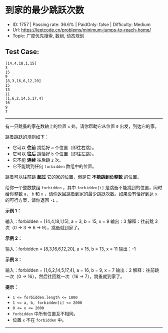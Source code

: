 # 到家的最少跳跃次数                                                      

* ID: 1757    | Passing rate: 36.6% | PaidOnly: false  | Difficulty: Medium 
* Url: https://leetcode.cn/problems/minimum-jumps-to-reach-home/ 
* Topic: 广度优先搜索, 数组, 动态规划 

## Test Case:

```
[14,4,18,1,15]
3
15
9
[8,3,16,6,12,20]
15
13
11
[1,6,2,14,5,17,4]
16
9
7
```

---

有一只跳蚤的家在数轴上的位置 `x` 处。请你帮助它从位置 `0` 出发，到达它的家。

跳蚤跳跃的规则如下：

* 它可以 **往前** 跳恰好 `a` 个位置（即往右跳）。
* 它可以 **往后** 跳恰好 `b` 个位置（即往左跳）。
* 它不能 **连续** 往后跳 `2` 次。
* 它不能跳到任何 `forbidden` 数组中的位置。

跳蚤可以往前跳 **超过** 它的家的位置，但是它 **不能跳到负整数** 的位置。

给你一个整数数组 `forbidden` ，其中 `forbidden[i]`
是跳蚤不能跳到的位置，同时给你整数 `a`， `b` 和 `x`
，请你返回跳蚤到家的最少跳跃次数。如果没有恰好到达 `x` 的可行方案，请你返回 `-1`
。


**示例 1：**

输入：forbidden = [14,4,18,1,15], a = 3, b = 15, x = 9
输出：3
解释：往前跳 3 次（0 -> 3 -> 6 -> 9），跳蚤就到家了。

**示例 2：**

输入：forbidden = [8,3,16,6,12,20], a = 15, b = 13, x = 11
输出：-1

**示例 3：**

输入：forbidden = [1,6,2,14,5,17,4], a = 16, b = 9, x = 7
输出：2
解释：往前跳一次（0 -> 16），然后往回跳一次（16 -> 7），跳蚤就到家了。


**提示：**

* `1 <= forbidden.length <= 1000`
* `1 <= a, b, forbidden[i] <= 2000`
* `0 <= x <= 2000`
* `forbidden` 中所有位置互不相同。
* 位置 `x` 不在 `forbidden` 中。

---